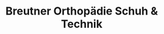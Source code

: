 ---
title: "Breutner Orthopädie Schuh & Technik"
url: /renningen/breutner-orthopaedie-schuh-und-technik/
shop: Schuhe
---